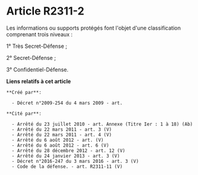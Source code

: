 # Article R2311-2

Les informations ou supports protégés font l'objet d'une classification comprenant trois niveaux :

1° Très Secret-Défense ;

2° Secret-Défense ;

3° Confidentiel-Défense.

**Liens relatifs à cet article**

	**Créé par**:

	  - Décret n°2009-254 du 4 mars 2009 - art.

	**Cité par**:

	  - Arrêté du 23 juillet 2010 - art. Annexe (Titre Ier : 1 à 18) (Ab)
	  - Arrêté du 22 mars 2011 - art. 3 (V)
	  - Arrêté du 22 mars 2011 - art. 4 (V)
	  - Arrêté du 6 août 2012 - art. (V)
	  - Arrêté du 6 août 2012 - art. 6 (V)
	  - Arrêté du 28 décembre 2012 - art. 12 (V)
	  - Arrêté du 24 janvier 2013 - art. 3 (V)
	  - Décret n°2016-247 du 3 mars 2016 - art. 3 (V)
	  - Code de la défense. - art. R2311-11 (V)
